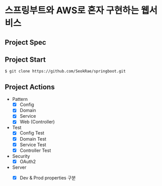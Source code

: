 # 스프링부트와 AWS로 혼자 구현하는 웹서비스

## Project Spec

## Project Start

```shell script
$ git clone https://github.com/SeokRae/springboot.git
```

## Project Actions

- Pattern
    - [x] Config 
    - [x] Domain
    - [x] Service
    - [x] Web (Controller)

- Test
    - [x] Config Test
    - [x] Domain Test
    - [x] Service Test
    - [x] Controller Test

- Security
    - [x] OAuth2

- Server
    - [x] Dev & Prod properties 구분

